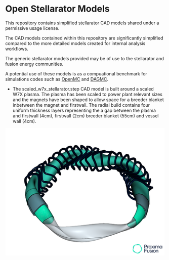 # Open Stellarator Models

This repository contains simplified stellarator CAD models shared under a permissive usage license.

The CAD models contained within this repository are significantly simplified compared to the more detailed models created for internal analysis workflows.

The generic stellarator models provided may be of use to the stellarator and fusion energy communities. 

A potential use of these models is as a compuational benchmark for simulations codes such as [OpenMC](https://github.com/openmc-dev/openmc) and [DAGMC](https://github.com/svalinn/DAGMC).

- The scaled_w7x_stellarator.step CAD model is built around a scaled W7X plasma. The plasma has been scaled to power plant relevant sizes and the magnets have been shaped to allow space for a breeder blanket inbetween the magnet and firstwall. The radial build contains four uniform thickness layers representing the a gap between the plasma and firstwall (4cm), firstwall (2cm) breeder blanket (55cm) and vessel wall (4cm).

![scaled w7x](scaled_w7x_stellarator.png)